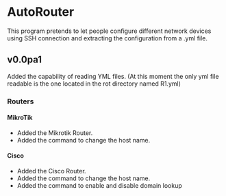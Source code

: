 # AutoRouter
This program pretends to let people configure different network devices using SSH connection and extracting the configuration from a .yml file.

## v0.0pa1
Added the capability of reading YML files.
(At this moment the only yml file readable is the one located in the rot directory named R1.yml)
### Routers
#### MikroTik
- Added the Mikrotik Router.
- Added the command to change the host name.
#### Cisco
- Added the Cisco Router.
- Added the command to change the host name.
- Added the command to enable and disable domain lookup
 
